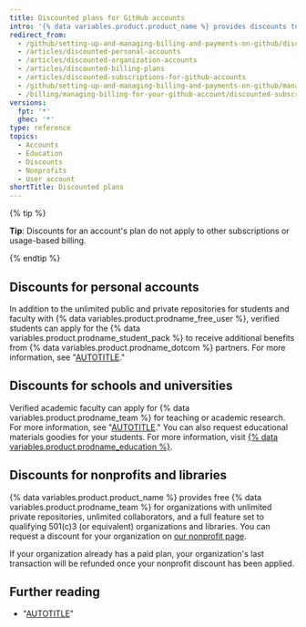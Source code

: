 ```yaml
---
title: Discounted plans for GitHub accounts
intro: '{% data variables.product.product_name %} provides discounts to students, educators, educational institutions, nonprofits, and libraries.'
redirect_from:
  - /github/setting-up-and-managing-billing-and-payments-on-github/discounted-subscriptions-for-github-accounts
  - /articles/discounted-personal-accounts
  - /articles/discounted-organization-accounts
  - /articles/discounted-billing-plans
  - /articles/discounted-subscriptions-for-github-accounts
  - /github/setting-up-and-managing-billing-and-payments-on-github/managing-billing-for-your-github-account/discounted-subscriptions-for-github-accounts
  - /billing/managing-billing-for-your-github-account/discounted-subscriptions-for-github-accounts
versions:
  fpt: '*'
  ghec: '*'
type: reference
topics:
  - Accounts
  - Education
  - Discounts
  - Nonprofits
  - User account
shortTitle: Discounted plans
---
```

{% tip %}

**Tip**: Discounts for an account's plan do not apply to other subscriptions or usage-based billing.

{% endtip %}

## Discounts for personal accounts

In addition to the unlimited public and private repositories for students and faculty with {% data variables.product.prodname_free_user %}, verified students can apply for the {% data variables.product.prodname_student_pack %} to receive additional benefits from {% data variables.product.prodname_dotcom %} partners. For more information, see "[AUTOTITLE](/free-pro-team@latest/education/explore-the-benefits-of-teaching-and-learning-with-github-education/github-global-campus-for-students/apply-to-github-global-campus-as-a-student)."

## Discounts for schools and universities

Verified academic faculty can apply for {% data variables.product.prodname_team %} for teaching or academic research. For more information, see "[AUTOTITLE](/free-pro-team@latest/education/explore-the-benefits-of-teaching-and-learning-with-github-education/github-global-campus-for-teachers)." You can also request educational materials goodies for your students. For more information, visit [{% data variables.product.prodname_education %}](https://education.github.com/).

## Discounts for nonprofits and libraries

{% data variables.product.product_name %} provides free {% data variables.product.prodname_team %} for organizations with unlimited private repositories, unlimited collaborators, and a full feature set to qualifying 501(c)3 (or equivalent) organizations and libraries. You can request a discount for your organization on [our nonprofit page](https://github.com/nonprofit).

If your organization already has a paid plan, your organization's last transaction will be refunded once your nonprofit discount has been applied.

## Further reading

* "[AUTOTITLE](/billing/managing-your-github-billing-settings/about-billing-on-github)"
